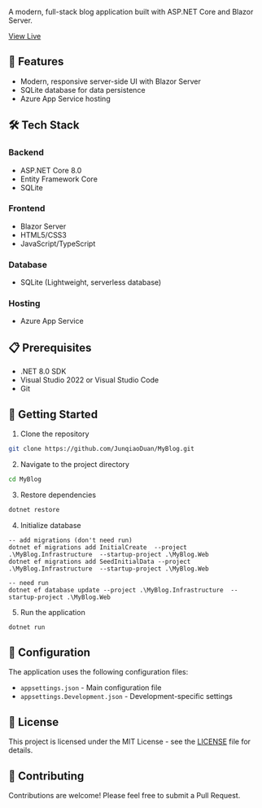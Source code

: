 
A modern, full-stack blog application built with ASP.NET Core and Blazor Server.

[View Live](drinduan.com)

## 🚀 Features

- Modern, responsive server-side UI with Blazor Server
- SQLite database for data persistence
- Azure App Service hosting

## 🛠️ Tech Stack

### Backend

- ASP.NET Core 8.0
- Entity Framework Core
- SQLite

### Frontend

- Blazor Server
- HTML5/CSS3
- JavaScript/TypeScript

### Database

- SQLite (Lightweight, serverless database)

### Hosting

- Azure App Service

## 📋 Prerequisites

- .NET 8.0 SDK
- Visual Studio 2022 or Visual Studio Code
- Git

## 🚀 Getting Started

1. Clone the repository

```bash
git clone https://github.com/JunqiaoDuan/MyBlog.git
```

2. Navigate to the project directory

```bash
cd MyBlog
```

3. Restore dependencies

```bash
dotnet restore
```

4. Initialize database

```
-- add migrations (don't need run)
dotnet ef migrations add InitialCreate  --project .\MyBlog.Infrastructure  --startup-project .\MyBlog.Web
dotnet ef migrations add SeedInitialData --project .\MyBlog.Infrastructure  --startup-project .\MyBlog.Web

-- need run
dotnet ef database update --project .\MyBlog.Infrastructure  --startup-project .\MyBlog.Web
```

5. Run the application

```bash
dotnet run
```

## 🔧 Configuration

The application uses the following configuration files:
- `appsettings.json` - Main configuration file
- `appsettings.Development.json` - Development-specific settings

## 📝 License

This project is licensed under the MIT License - see the [LICENSE](https://github.com/JunqiaoDuan/MyBlog/blob/main/LICENSE) file for details.

## 👥 Contributing

Contributions are welcome! Please feel free to submit a Pull Request.
